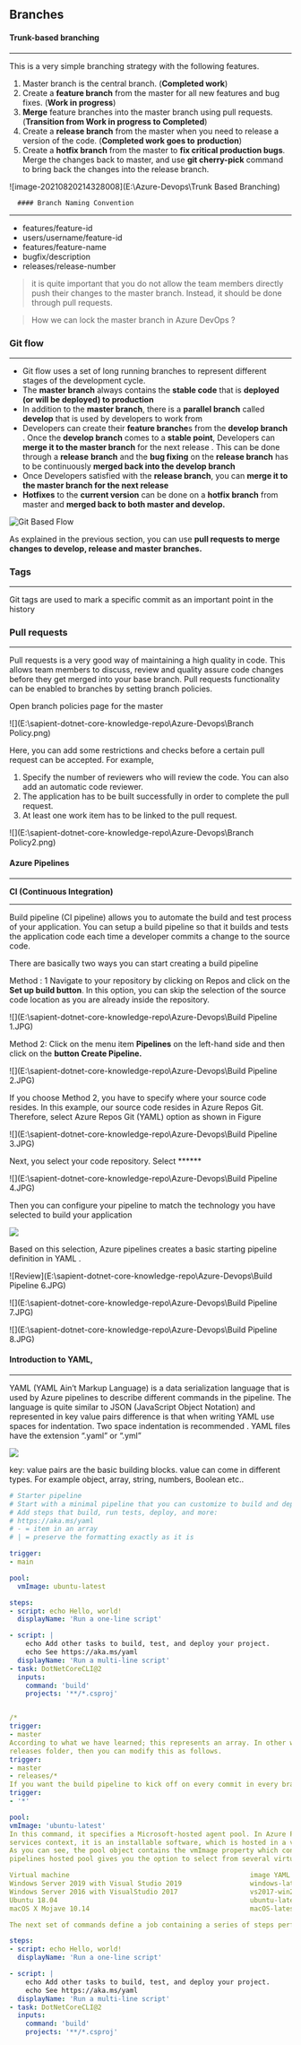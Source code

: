 ## Branches

#### Trunk-based branching

----

This is a very simple branching strategy with the following features.
1. Master branch is the central branch. (**Completed work**)
2. Create a **feature branch** from the master for all new features and bug fixes. (**Work in progress**)
3. **Merge** feature branches into the master branch using pull requests. (**Transition from Work in progress to Completed**)
4. Create a **release branch** from the master when you need to release a version of the code. (**Completed work goes to**
**production**)
5. Create a **hotfix branch** from the master to **fix critical production bugs**. Merge the changes back to master, and use **git cherry-pick** command to bring back the changes into the release branch.

![image-20210820214328008](E:\Azure-Devops\Trunk Based Branching)

      #### Branch Naming Convention

----

- features/feature-id
- users/username/feature-id
- features/feature-name
- bugfix/description
- releases/release-number

> it is quite important that you do not allow the team members directly push their changes to the master branch. Instead, it should be done through pull requests.

> How we can lock the master branch  in Azure DevOps ?



### Git flow

----

- Git flow uses a set of long running branches to represent different stages of the development cycle.
- The **master branch** always contains the **stable code** that is **deployed (or will be deployed) to production**
- In addition to the **master branch**, there is a **parallel branch** called **develop** that is used by developers to
  work from
- Developers can create their **feature branche**s from the **develop branch** . Once the **develop branch** comes to a **stable point**, Developers  can **merge it to the master branch** for the next release . This can be done through a **release**
  **branch** and the **bug fixing** on the **release branch** has to be continuously **merged back into the develop branch**
- Once Developers satisfied with the **release branch**, you can **merge it to the master branch for the next release**
- **Hotfixes** to the **current version** can be done on a **hotfix branch** from master and **merged back to both master and develop.**

![Git Based Flow](https://github.com/venu-shastri/happiest-minds-architecture-fundamentals/blob/main/Git%20Based%20Flow.png)

As explained in the previous section, you can use **pull requests to merge changes to develop, release and master branches.**



### Tags

----

Git tags are used to mark a specific commit as an important point in the history



### Pull requests

---

Pull requests is a very good way of maintaining a high quality in code. This allows team members  to discuss, review and quality assure  code changes before they get merged into your base branch. Pull requests functionality can be enabled to branches by setting branch policies.

Open branch policies page for the master

![](E:\sapient-dotnet-core-knowledge-repo\Azure-Devops\Branch Policy.png)



Here, you can add some restrictions and checks before a certain pull request
can be accepted. For example,

1. Specify the number of reviewers who will review the code. You
can also add an automatic code reviewer.
2. The application has to be built successfully in order to complete
the pull request.
3. At least one work item has to be linked to the pull request.

![](E:\sapient-dotnet-core-knowledge-repo\Azure-Devops\Branch Policy2.png)



#### Azure Pipelines

-----

**CI (Continuous Integration)**

----

Build pipeline (CI pipeline) allows you to automate the build and test process of your application. You can setup a build pipeline so that it builds and tests the application code each time a developer commits a change to the source code.

There are basically two ways you can start creating a build pipeline

Method : 1 Navigate to your repository by clicking on Repos and click on the **Set up build button**. In this option, you can skip the selection of the source code location as you are already inside the repository.



![](E:\sapient-dotnet-core-knowledge-repo\Azure-Devops\Build Pipeline 1.JPG)

Method 2: Click on the menu item **Pipelines** on the left-hand side and then click on the **button Create Pipeline.**

![](E:\sapient-dotnet-core-knowledge-repo\Azure-Devops\Build Pipeline 2.JPG)

If you choose Method 2, you have to specify where your source code resides. In this example, our source code resides in Azure Repos Git. Therefore, select Azure Repos Git (YAML) option as shown in Figure

![](E:\sapient-dotnet-core-knowledge-repo\Azure-Devops\Build Pipeline 3.JPG)



Next, you select your code repository. Select  ****** <Repository> 

![](E:\sapient-dotnet-core-knowledge-repo\Azure-Devops\Build Pipeline 4.JPG)



Then you can configure your pipeline to match the technology you have selected to build your application 

![](E:\sapient-dotnet-core-knowledge-repo\Azure-Devops\BuildPipeline5.JPG)

Based on this selection, Azure pipelines creates a basic starting pipeline definition in YAML .

![Review](E:\sapient-dotnet-core-knowledge-repo\Azure-Devops\Build Pipeline 6.JPG)





![](E:\sapient-dotnet-core-knowledge-repo\Azure-Devops\Build Pipeline 7.JPG)

![](E:\sapient-dotnet-core-knowledge-repo\Azure-Devops\Build Pipeline 8.JPG)



#### Introduction to YAML,

-----

YAML (YAML Ain’t Markup Language) is a data serialization language that is used by Azure pipelines to describe different commands in the pipeline. The language is quite similar to JSON (JavaScript Object Notation) and represented in key value pairs  difference is that when writing YAML use spaces for indentation.  Two space indentation is recommended . YAML files have the extension “.yaml” or “.yml”



![](E:\sapient-dotnet-core-knowledge-repo\Azure-Devops\Yaml.JPG)

key: value pairs are the basic building blocks. value can come in different types. For example object, array, string, numbers, Boolean etc..

```yaml
# Starter pipeline
# Start with a minimal pipeline that you can customize to build and deploy your code.
# Add steps that build, run tests, deploy, and more:
# https://aka.ms/yaml
# - = item in an array
# | = preserve the formatting exactly as it is

trigger:
- main

pool:
  vmImage: ubuntu-latest

steps:
- script: echo Hello, world!
  displayName: 'Run a one-line script'

- script: |
    echo Add other tasks to build, test, and deploy your project.
    echo See https://aka.ms/yaml
  displayName: 'Run a multi-line script'
- task: DotNetCoreCLI@2
  inputs:
    command: 'build'
    projects: '**/*.csproj'


/*
trigger:
- master
According to what we have learned; this represents an array. In other words, an array of triggers. Basically, we want to trigger our build pipeline each time a developer checks in new code changes to the master branch. Assume, you want to run the build pipeline on all the release branches located under the
releases folder, then you can modify this as follows.
trigger:
- master
- releases/*
If you want the build pipeline to kick off on every commit in every branch, then you can set it as follows.
trigger:
- '*'

pool:
vmImage: 'ubuntu-latest'
In this command, it specifies a Microsoft-hosted agent pool. In Azure Pipelines, the name of this pool is Azure Pipelines. An agent pool is used to organize build agents.A build agent can be considered as the heart of the build pipeline, which performs all the jobs defined in the build pipeline. In an Azure DevOps
services context, it is an installable software, which is hosted in a virtual machine.
As you can see, the pool object contains the vmImage property which contains the value ‘ubuntu-latest’. This means that we want to run our build pipeline in a build agent hosted in an Ubuntu virtual machine. Azure
pipelines hosted pool gives you the option to select from several virtual machine images.

Virtual machine											 	image YAML label
Windows Server 2019 with Visual Studio 2019					windows-latest OR windows-2019
Windows Server 2016 with VisualStudio 2017					vs2017-win2016
Ubuntu 18.04 												ubuntu-latest OR ubuntu-18.04                  Ubuntu 16.04												   ubuntu-16.04
macOS X Mojave 10.14 										macOS-latest OR macOS-10.14

The next set of commands define a job containing a series of steps performed by the agent. These steps are all about building the application

steps:
- script: echo Hello, world!
  displayName: 'Run a one-line script'

- script: |
    echo Add other tasks to build, test, and deploy your project.
    echo See https://aka.ms/yaml
  displayName: 'Run a multi-line script'
- task: DotNetCoreCLI@2
  inputs:
    command: 'build'
    projects: '**/*.csproj'
    

```
